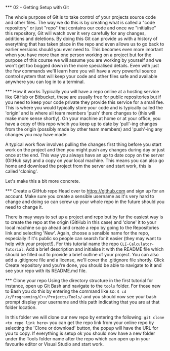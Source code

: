 *** 02 - Getting Setup with Git

The whole purpose of Git is to take control of your projects source code and other files. 
The way we do this is by creating what is called a "code repository" or just "repo" that contains our code and
once we "initialise" this repository, Git will watch over it very carefully for any changes, additions and
deletions. 
By doing this Git can provide us with a history of everything that has taken place in the repo
and even allows us to go back to earlier versions should you ever need to. 
This becomes even more imortant when you have more than one person working on a project but for the
purpose of this course we will assume you are working by yourself and we won't get too bogged
down in the more specialised details.
Even with just the few commands we'll learn here you will have a very powerful source control system that
will keep your code and other files safe and available anywhere you can log in to a terminal.

*** How it works
Typically you will have a repo online at a hosting service like GitHub or Bitbucket, these are usually
free for public repositories but if you need to keep your code private they provide this service for a small fee.
This is where you would typically store your code and is typically called the 'origin' and is where all
team members 'push' there changes to (this will make more sense shortly).
On your machine at home or at your office, you have a copy of this repo whcih you keep up to date by 'pull'-ing
changes from the origin (possibly made by other team members) and 'push'-ing any changes you may have made.

A typical work flow involves pulling the changes first thing before you start work on the project and then you might push
any changes during day or just once at the end. This way you always have an up to date copy on the server (GitHub say) 
and a copy on your local machine. 
This means you can also go home and download the project from the server and start work, this is called 'cloning'. 

Let's make this a bit more concrete.

*** Create a GitHub repo
Head over to https://github.com and sign up for an account. Make sure you create a sensible username as it's very 
hard to change and doing so can screw up your whole repo in the future should you need to change it.

There is may ways to set up a project and repo but by far the easiest way is to create the repo at the 
origin (GitHub in this case) and 'clone' it to your local machine so go ahead and create a repo by going
to the Repositories link and selecting 'New'.
Again, choose a sensible name for the repo, especially if it's public so people can search for it easier (they may want
to help with your project!). For this tutorial name the repo `CLI-Calculator-Tutorial`.
Add a brief description and initialise it with the README file which should be filled out to provide a brief outline
of your project. You can also add a .gitignore file and a license, we'll cover the .gitignore file shortly.
Click Create repository and you're done, you should be able to navigate to it and see your repo with its README.md file.

*** Clone your repo
Using the directory structure in the first tutorial for instance, open up Git Bash and navigate to the `tools` folder.
For those new to Bash you do this by entering the command like so:
`$ cd /c/Programming/C++/Projects/Tools/`
and you should now see your bash prompt display your username and this path indicating that you are at that folder location.

In this folder we will clone our new repo by entering the following:
`git clone <to repo link here>`
you can get the repo link from your online repo by selecting the 'Clone or download' button, the popup will have the URL
for you to copy.
If everything is setup ok you should now have a new folder under the Tools folder name after the repo which can open up
in your favourite editor or Visual Studio and start work.
